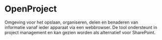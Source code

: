 # OpenProject

Omgeving voor het opslaan, organiseren, delen en benaderen van informatie vanaf ieder apparaat via een webbrowser. De tool ondersteunt in project management en kan gezien worden als alternatief voor SharePoint. 
